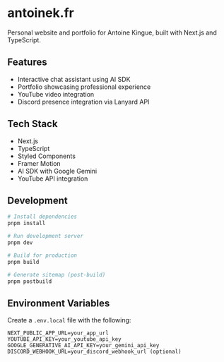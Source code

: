 # antoinek.fr

Personal website and portfolio for Antoine Kingue, built with Next.js and TypeScript.

## Features

- Interactive chat assistant using AI SDK
- Portfolio showcasing professional experience
- YouTube video integration
- Discord presence integration via Lanyard API

## Tech Stack

- Next.js
- TypeScript
- Styled Components
- Framer Motion
- AI SDK with Google Gemini
- YouTube API integration

## Development

```bash
# Install dependencies
pnpm install

# Run development server
pnpm dev

# Build for production
pnpm build

# Generate sitemap (post-build)
pnpm postbuild
```

## Environment Variables

Create a `.env.local` file with the following:

```env
NEXT_PUBLIC_APP_URL=your_app_url
YOUTUBE_API_KEY=your_youtube_api_key
GOOGLE_GENERATIVE_AI_API_KEY=your_gemini_api_key
DISCORD_WEBHOOK_URL=your_discord_webhook_url (optional)
```
